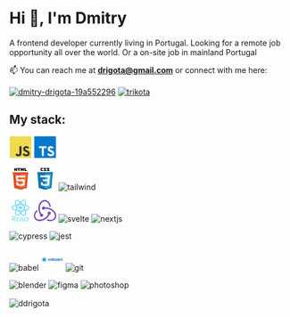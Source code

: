 <h1 align="left">Hi 👋, I'm Dmitry</h1>
<p align="left">A frontend developer currently living in Portugal. Looking for a remote job opportunity all over the world. Or a on-site job in mainland Portugal</p>

📫 You can reach me at **drigota@gmail.com** or connect with me here:
<p align="left">
<a href="https://linkedin.com/in/dmitry-drigota-19a552296" target="blank"><img align="center" src="https://raw.githubusercontent.com/rahuldkjain/github-profile-readme-generator/master/src/images/icons/Social/linked-in-alt.svg" alt="dmitry-drigota-19a552296" height="30" width="40" /></a>
<a href="https://instagram.com/trikota" target="blank"><img align="center" src="https://raw.githubusercontent.com/rahuldkjain/github-profile-readme-generator/master/src/images/icons/Social/instagram.svg" alt="trikota" height="30" width="40" /></a>
</p>

<h2 align="left">My stack:</h2>
<p></p>
<p align="left"> 
  <img src="https://raw.githubusercontent.com/devicons/devicon/master/icons/javascript/javascript-original.svg" alt="javascript" width="40" height="40"/> 
  <img src="https://raw.githubusercontent.com/devicons/devicon/master/icons/typescript/typescript-original.svg" alt="typescript" width="40" height="40"/> 
</p>
<p align="left"> 
  <img src="https://raw.githubusercontent.com/devicons/devicon/master/icons/html5/html5-original-wordmark.svg" alt="html5" width="40" height="40"/>
   <img src="https://raw.githubusercontent.com/devicons/devicon/master/icons/css3/css3-original-wordmark.svg" alt="css3" width="40" height="40"/> 
   <img src="https://www.vectorlogo.zone/logos/tailwindcss/tailwindcss-icon.svg" alt="tailwind" width="40" height="40"/> 
</p>
<p align="left"> 
    <img src="https://raw.githubusercontent.com/devicons/devicon/master/icons/react/react-original-wordmark.svg" alt="react" width="40" height="40"/> 
    <img src="https://raw.githubusercontent.com/devicons/devicon/master/icons/redux/redux-original.svg" alt="redux" width="40" height="40"/>
   <img src="https://upload.wikimedia.org/wikipedia/commons/1/1b/Svelte_Logo.svg" alt="svelte" width="40" height="40"/> 
   <img src="https://cdn.worldvectorlogo.com/logos/nextjs-2.svg" alt="nextjs" width="40" height="40"/> 
<p align="left"> 
  <img src="https://raw.githubusercontent.com/simple-icons/simple-icons/6e46ec1fc23b60c8fd0d2f2ff46db82e16dbd75f/icons/cypress.svg" alt="cypress" width="40" height="40"/>
  <img src="https://www.vectorlogo.zone/logos/jestjsio/jestjsio-icon.svg" alt="jest" width="40" height="40"/> 
</p>
<p align="left"> 
 <img src="https://upload.wikimedia.org/wikipedia/commons/thumb/0/02/Babel_Logo.svg/1280px-Babel_Logo.svg.png" alt="babel" height="40"/> 
 <img src="https://raw.githubusercontent.com/devicons/devicon/d00d0969292a6569d45b06d3f350f463a0107b0d/icons/webpack/webpack-original-wordmark.svg" alt="webpack" height="40"/> 
 <img src="https://www.vectorlogo.zone/logos/git-scm/git-scm-icon.svg" alt="git" width="40" height="40"/>
</p>
<p align="left"> 
  <img src="https://download.blender.org/branding/community/blender_community_badge_white.svg" alt="blender" width="40" height="40"/> 
 <img src="https://www.vectorlogo.zone/logos/figma/figma-icon.svg" alt="figma" width="40" height="40"/> 
 <img src="https://upload.wikimedia.org/wikipedia/commons/thumb/a/af/Adobe_Photoshop_CC_icon.svg/2101px-Adobe_Photoshop_CC_icon.svg.png" alt="photoshop" width="40" height="40"/>
</p>
<p><img align="center" src="https://github-readme-stats.vercel.app/api/top-langs?username=ddrigota&show_icons=true&locale=en&layout=compact" alt="ddrigota" /></p>
